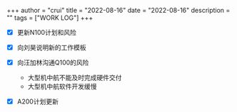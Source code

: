 +++
author = "crui"
title = "2022-08-16"
date = "2022-08-16"
description = ""
tags = ["WORK LOG"]
+++

- [x] 更新N100计划和风险
- [x] 向刘昊说明新的工作模板
- [x] 向汪加林沟通Q100的风险
	- 大型机中航不能及时完成硬件交付
	- 大型机中航软件开发缓慢
- [x] A200计划更新

